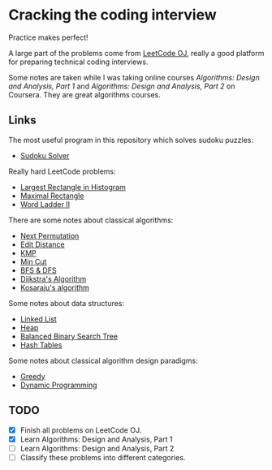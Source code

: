 # Cracking the coding interview

Practice makes perfect!

A large part of the problems come from [LeetCode OJ](http://oj.leetcode.com/), really a good platform for preparing technical coding interviews.

Some notes are taken while I was taking online courses *Algorithms: Design and Analysis, Part 1* and *Algorithms: Design and Analysis, Part 2* on Coursera. They are great algorithms courses.

## Links

The most useful program in this repository which solves sudoku puzzles:
- [Sudoku Solver](https://github.com/weiweicse/cracking_the_coding_interview/tree/master/sudoku_solver)

Really hard LeetCode problems:
- [Largest Rectangle in Histogram](https://github.com/weiweicse/cracking_the_coding_interview/tree/master/largest_rectangle_in_histogram)
- [Maximal Rectangle](https://github.com/weiweicse/cracking_the_coding_interview/tree/master/maximal_rectangle)
- [Word Ladder II](https://github.com/weiweicse/cracking_the_coding_interview/blob/master/word_ladder_ii/find_ladders.cpp)

There are some notes about classical algorithms:
- [Next Permutation](https://github.com/weiweicse/cracking_the_coding_interview/tree/master/next_permutation)
- [Edit Distance](https://github.com/weiweicse/cracking_the_coding_interview/tree/master/edit_distance)
- [KMP](https://github.com/weiweicse/cracking_the_coding_interview/tree/master/string_search)
- [Min Cut](https://github.com/weiweicse/cracking_the_coding_interview/tree/master/min_cut)
- [BFS & DFS](https://github.com/weiweicse/cracking_the_coding_interview/tree/master/graph_search)
- [Dijkstra's Algorithm](https://github.com/weiweicse/cracking_the_coding_interview/tree/master/dijkstra)
- [Kosaraju's algorithm](https://github.com/weiweicse/cracking_the_coding_interview/tree/master/strongly_connected_components)

Some notes about data structures:
- [Linked List](https://github.com/weiweicse/cracking_the_coding_interview/tree/master/linked_list)
- [Heap](https://github.com/weiweicse/cracking_the_coding_interview/tree/master/heap)
- [Balanced Binary Search Tree](https://github.com/weiweicse/cracking_the_coding_interview/tree/master/balanced_binary_search_tree)
- [Hash Tables](https://github.com/weiweicse/cracking_the_coding_interview/tree/master/hash_tables)

Some notes about classical algorithm design paradigms:
- [Greedy](https://github.com/weiweicse/cracking_the_coding_interview/tree/master/greedy_algorithm)
- [Dynamic Programming](https://github.com/weiweicse/cracking_the_coding_interview/tree/master/dynamic_programming)

## TODO

- [X] Finish all problems on LeetCode OJ.
- [X] Learn Algorithms: Design and Analysis, Part 1
- [ ] Learn Algorithms: Design and Analysis, Part 2
- [ ] Classify these problems into different categories.
